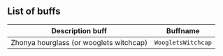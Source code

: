 ## List of buffs

Description buff | Buffname
------------ | -------------
Zhonya hourglass (or wooglets witchcap) | `WoogletsWitchcap`